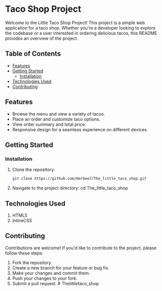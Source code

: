 # Taco Shop Project

Welcome to the Little Taco Shop Project! This project is a simple web application for a taco shop. Whether you're a developer looking to explore the codebase or a user interested in ordering delicious tacos, this README provides an overview of the project.

## Table of Contents
- [Features](#features)
- [Getting Started](#getting-started)
  - [Installation](#installation)
- [Technologies Used](#technologies-used)
- [Contributing](#contributing)

## Features
- Browse the menu and view a variety of tacos.
- Place an order and customize taco options.
- View order summary and total price.
- Responsive design for a seamless experience on different devices.

## Getting Started

### Installation
1. Clone the repository:
   ```bash
   git clone https://github.com/Harbee7/The_little_taco_shop.git
2. Navigate to the project directory:
   cd The_little_taco_shop

## Technologies Used
1. HTML5
2. InlineCSS

## Contributing
Contributions are welcome! If you'd like to contribute to the project, please follow these steps:

1. Fork the repository.
2. Create a new branch for your feature or bug fix.
3. Make your changes and commit them.
4. Push your changes to your fork.
5. Submit a pull request.
#   T h e _ l i t t l e _ t a c o _ s h o p  
 
